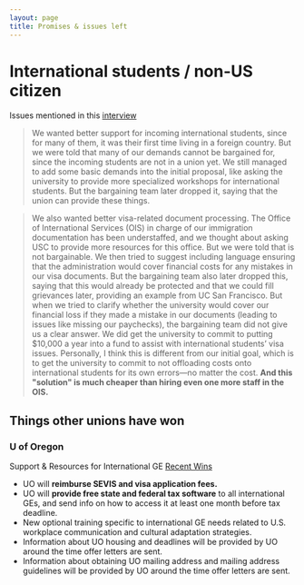 ```yaml
---
layout: page
title: Promises & issues left
---
```

# International students / non-US citizen
Issues mentioned in this [interview](https://www.tempestmag.org/2023/12/graduate-student-workers-at-usc-make-gains-in-first-ever-union-contract/)

>We wanted better support for incoming international students, since for many of them, it was their first time living in a foreign country. But we were told that many of our demands cannot be bargained for, since the incoming students are not in a union yet. We still managed to add some basic demands into the initial proposal, like asking the university to provide more specialized workshops for international students. But the bargaining team later dropped it, saying that the union can provide these things.

>We also wanted better visa-related document processing. The Office of International Services (OIS) in charge of our immigration documentation has been understaffed, and we thought about asking USC to provide more resources for this office. But we were told that is not bargainable. We then tried to suggest including language ensuring that the administration would cover financial costs for any mistakes in our visa documents. But the bargaining team also later dropped this, saying that this would already be protected and that we could fill grievances later, providing an example from UC San Francisco. But when we tried to clarify whether the university would cover our financial loss if they made a mistake in our documents (leading to issues like missing our paychecks), the bargaining team did not give us a clear answer. We did get the university to commit to putting $10,000 a year into a fund to assist with international students’ visa issues. Personally, I think this is different from our initial goal, which is to get the university to commit to not offloading costs onto international students for its own errors—no matter the cost. **And this "solution" is much cheaper than hiring even one more staff in the OIS.**

## Things other unions have won
### U of Oregon
Support & Resources for International GE [Recent Wins](https://gtff3544.net/four-articles-down-seven-to-go/)

* UO will **reimburse SEVIS and visa application fees.**
* UO will **provide free state and federal tax software** to all international GEs, and send info on how to access it at least one month before tax deadline.
* New optional training specific to international GE needs related to U.S. workplace communication and cultural adaptation strategies.
* Information about UO housing and deadlines will be provided by UO around the time offer letters are sent.
* Information about obtaining UO mailing address and mailing address guidelines will be provided by UO around the time offer letters are sent.
